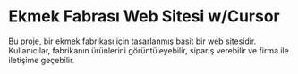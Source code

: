 # Ekmek Fabrası Web Sitesi w/Cursor

Bu proje, bir ekmek fabrikası için tasarlanmış basit bir web sitesidir. Kullanıcılar, fabrikanın ürünlerini görüntüleyebilir, sipariş verebilir ve firma ile iletişime geçebilir.
